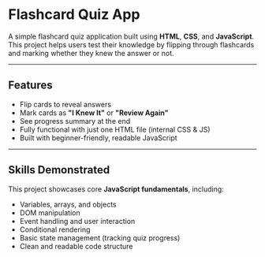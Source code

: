 # Flashcard Quiz App

A simple flashcard quiz application built using **HTML**, **CSS**, and **JavaScript**. This project helps users test their knowledge by flipping through flashcards and marking whether they knew the answer or not.

---

## Features

- Flip cards to reveal answers
- Mark cards as **"I Knew It"** or **"Review Again"**
- See progress summary at the end
- Fully functional with just one HTML file (internal CSS & JS)
- Built with beginner-friendly, readable JavaScript

---

## Skills Demonstrated

This project showcases core **JavaScript fundamentals**, including:

- Variables, arrays, and objects
- DOM manipulation
- Event handling and user interaction
- Conditional rendering
- Basic state management (tracking quiz progress)
- Clean and readable code structure
